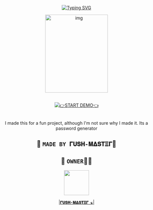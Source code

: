 <p align="middle">
    <a href="https://github.com/Rushmaster12">
        <img
        src="https://readme-typing-svg.herokuapp.com?size=30&width=800&lines=Password+Generator+BY+𝚪𝐔𝐒𝚮+𝚳𝚫𝐒𝚻𝚵𝚪☯️"
            alt="Typing SVG"
        />
    </a>
</p>
<div align="center">
  <p align="center">
<img src="https://files.catbox.moe/og666h.jpeg" alt="img" width="200" height="250"/>
</p>

<br>
<div align="center">
<a href='https://Loki-xer.github.io/Password-Generator/' target="_blank"><img alt='👉START DEMO👈' src='https://img.shields.io/badge/Start_Demo-100000?style=for-the-badge&logo= live demo&logoColor=Black&labelColor=darkred&color=darkred'/></a>

<br>


<br>
<br>
I made this for a fun project, although I'm not sure why I made it. Its a password generator 



## 👑 `MADE BY 𝚪𝐔𝐒𝚮-𝚳𝚫𝐒𝚻𝚵𝚪`📍
 
 ## 👑 `OWNER`👨‍💻 

<a href="https://github.com/Rushmaster12/"><img src="https://files.catbox.moe/r2948m.jpeg" width=80 height=80></a>   

|**[`𝚪𝐔𝐒𝚮-𝚳𝚫𝐒𝚻𝚵𝚪 ☯️`](https://github.com/rushmaster12)**|

